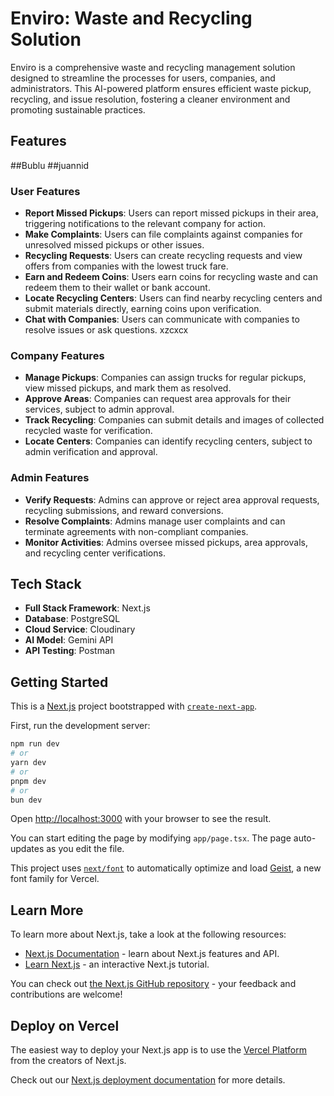 # Enviro: Waste and Recycling Solution

Enviro is a comprehensive waste and recycling management solution designed to streamline the processes for users, companies, and administrators. This AI-powered platform ensures efficient waste pickup, recycling, and issue resolution, fostering a cleaner environment and promoting sustainable practices.

## Features
##Bublu
##juannid 

### User Features
- **Report Missed Pickups**: Users can report missed pickups in their area, triggering notifications to the relevant company for action.
- **Make Complaints**: Users can file complaints against companies for unresolved missed pickups or other issues.
- **Recycling Requests**: Users can create recycling requests and view offers from companies with the lowest truck fare.
- **Earn and Redeem Coins**: Users earn coins for recycling waste and can redeem them to their wallet or bank account.
- **Locate Recycling Centers**: Users can find nearby recycling centers and submit materials directly, earning coins upon verification.
- **Chat with Companies**: Users can communicate with companies to resolve issues or ask questions.
    xzcxcx
### Company Features
- **Manage Pickups**: Companies can assign trucks for regular pickups, view missed pickups, and mark them as resolved.
- **Approve Areas**: Companies can request area approvals for their services, subject to admin approval.
- **Track Recycling**: Companies can submit details and images of collected recycled waste for verification.
- **Locate Centers**: Companies can identify recycling centers, subject to admin verification and approval.

### Admin Features
- **Verify Requests**: Admins can approve or reject area approval requests, recycling submissions, and reward conversions.
- **Resolve Complaints**: Admins manage user complaints and can terminate agreements with non-compliant companies.
- **Monitor Activities**: Admins oversee missed pickups, area approvals, and recycling center verifications.

## Tech Stack

- **Full Stack Framework**: Next.js
- **Database**: PostgreSQL
- **Cloud Service**: Cloudinary
- **AI Model**: Gemini API
- **API Testing**: Postman



## Getting Started
This is a [Next.js](https://nextjs.org) project bootstrapped with [`create-next-app`](https://nextjs.org/docs/app/api-reference/cli/create-next-app).

First, run the development server:

```bash
npm run dev
# or
yarn dev
# or
pnpm dev
# or
bun dev
```

Open [http://localhost:3000](http://localhost:3000) with your browser to see the result.

You can start editing the page by modifying `app/page.tsx`. The page auto-updates as you edit the file.

This project uses [`next/font`](https://nextjs.org/docs/app/building-your-application/optimizing/fonts) to automatically optimize and load [Geist](https://vercel.com/font), a new font family for Vercel.

## Learn More

To learn more about Next.js, take a look at the following resources:

- [Next.js Documentation](https://nextjs.org/docs) - learn about Next.js features and API.
- [Learn Next.js](https://nextjs.org/learn) - an interactive Next.js tutorial.

You can check out [the Next.js GitHub repository](https://github.com/vercel/next.js) - your feedback and contributions are welcome!

## Deploy on Vercel

The easiest way to deploy your Next.js app is to use the [Vercel Platform](https://vercel.com/new?utm_medium=default-template&filter=next.js&utm_source=create-next-app&utm_campaign=create-next-app-readme) from the creators of Next.js.

Check out our [Next.js deployment documentation](https://nextjs.org/docs/app/building-your-application/deploying) for more details.
